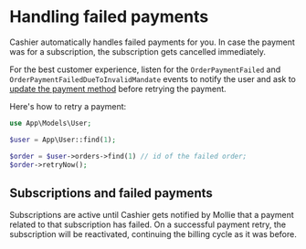 # Handling failed payments

Cashier automatically handles failed payments for you. In case the payment was for a subscription, the subscription gets cancelled immediately.

For the best customer experience, listen for the `OrderPaymentFailed` and `OrderPaymentFailedDueToInvalidMandate` events to notify the user and ask to [update the payment method](06-customer.html#updating-customer-payment-method) before retrying the payment.

Here's how to retry a payment:

```php
use App\Models\User;

$user = App\User::find(1);

$order = $user->orders->find(1) // id of the failed order;
$order->retryNow();
```

## Subscriptions and failed payments

Subscriptions are active until Cashier gets notified by Mollie that a payment related to that subscription has failed. On a successful payment retry, the subscription will be reactivated, continuing the billing cycle as it was before.
